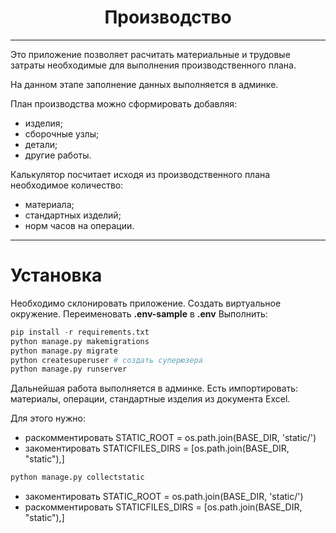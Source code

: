<h1 align="center">Производство</h1>

---
Это приложение позволяет расчитать материальные и трудовые затраты 
необходимые для выполнения производственного плана.

На данном этапе заполнение данных выполняется в админке.

План производства можно сформировать добавляя:
- изделия;
- сборочные узлы;
- детали;
- другие работы.

Калькулятор посчитает исходя из производственного плана
необходимое количество:
- материала;
- стандартных изделий;
- норм часов на операции.
---

# Установка

Необходимо склонировать приложение. Создать виртуальное окружение.
Переименовать **.env-sample** в **.env**
Выполнить:
```Python
pip install -r requirements.txt
python manage.py makemigrations
python manage.py migrate
python createsuperuser # создать суперюзера
python manage.py runserver
```
Дальнейшая работа выполняется в админке.
Есть импортировать: материалы, операции, стандартные изделия из документа
Excel. 

Для этого нужно: 
- раскомментировать STATIC_ROOT = os.path.join(BASE_DIR, 'static/')
- закоментировать STATICFILES_DIRS = [os.path.join(BASE_DIR, "static"),]
```Python
python manage.py collectstatic
```
- закоментировать STATIC_ROOT = os.path.join(BASE_DIR, 'static/')
- раскомментировать STATICFILES_DIRS = [os.path.join(BASE_DIR, "static"),]



